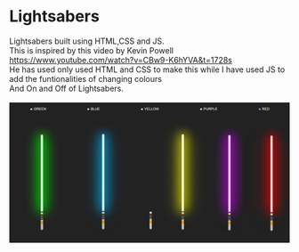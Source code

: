 # Lightsabers
Lightsabers built using HTML,CSS and JS.<br>
This is inspired by this video by Kevin Powell https://www.youtube.com/watch?v=CBw9-K6hYVA&t=1728s <br>
He has used only used HTML and CSS to make this while I have used JS to add the funtionalities of changing colours<br>
And On and Off of Lightsabers.
<br>
<br>
![](img.png)
